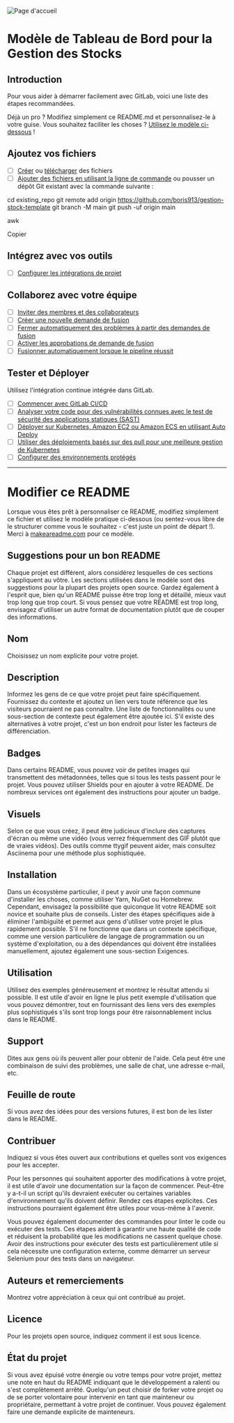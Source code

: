 ![Page d'accueil](image/brand/gestionstockscr%20(2).png)
# Modèle de Tableau de Bord pour la Gestion des Stocks

## Introduction

Pour vous aider à démarrer facilement avec GitLab, voici une liste des étapes recommandées.

Déjà un pro ? Modifiez simplement ce README.md et personnalisez-le à votre guise. Vous souhaitez faciliter les choses ? [Utilisez le modèle ci-dessous](#modifier-ce-readme) !

## Ajoutez vos fichiers

- [ ] [Créer](https://docs.gitlab.com/ee/user/project/repository/web_editor.html#create-a-file) ou [télécharger](https://docs.gitlab.com/ee/user/project/repository/web_editor.html#upload-a-file) des fichiers
- [ ] [Ajouter des fichiers en utilisant la ligne de commande](https://docs.gitlab.com/ee/gitlab-basics/add-file.html#add-a-file-using-the-command-line) ou pousser un dépôt Git existant avec la commande suivante :

cd existing_repo
git remote add origin https://github.com/boris913/gestion-stock-template
git branch -M main
git push -uf origin main

awk

Copier

## Intégrez avec vos outils

- [ ] [Configurer les intégrations de projet](https://github.com/boris913/gestion-stock-template/-/settings/integrations)

## Collaborez avec votre équipe

- [ ] [Inviter des membres et des collaborateurs](https://docs.gitlab.com/ee/user/project/members/)
- [ ] [Créer une nouvelle demande de fusion](https://docs.gitlab.com/ee/user/project/merge_requests/creating_merge_requests.html)
- [ ] [Fermer automatiquement des problèmes à partir des demandes de fusion](https://docs.gitlab.com/ee/user/project/issues/managing_issues.html#closing-issues-automatically)
- [ ] [Activer les approbations de demande de fusion](https://docs.gitlab.com/ee/user/project/merge_requests/approvals/)
- [ ] [Fusionner automatiquement lorsque le pipeline réussit](https://docs.gitlab.com/ee/user/project/merge_requests/merge_when_pipeline_succeeds.html)

## Tester et Déployer

Utilisez l'intégration continue intégrée dans GitLab.

- [ ] [Commencer avec GitLab CI/CD](https://docs.gitlab.com/ee/ci/quick_start/index.html)
- [ ] [Analyser votre code pour des vulnérabilités connues avec le test de sécurité des applications statiques (SAST)](https://docs.gitlab.com/ee/user/application_security/sast/)
- [ ] [Déployer sur Kubernetes, Amazon EC2 ou Amazon ECS en utilisant Auto Deploy](https://docs.gitlab.com/ee/topics/autodevops/requirements.html)
- [ ] [Utiliser des déploiements basés sur des pull pour une meilleure gestion de Kubernetes](https://docs.gitlab.com/ee/user/clusters/agent/)
- [ ] [Configurer des environnements protégés](https://docs.gitlab.com/ee/ci/environments/protected_environments.html)

***

# Modifier ce README

Lorsque vous êtes prêt à personnaliser ce README, modifiez simplement ce fichier et utilisez le modèle pratique ci-dessous (ou sentez-vous libre de le structurer comme vous le souhaitez - c'est juste un point de départ !). Merci à [makeareadme.com](https://www.makeareadme.com/) pour ce modèle.

## Suggestions pour un bon README
Chaque projet est différent, alors considérez lesquelles de ces sections s'appliquent au vôtre. Les sections utilisées dans le modèle sont des suggestions pour la plupart des projets open source. Gardez également à l'esprit que, bien qu'un README puisse être trop long et détaillé, mieux vaut trop long que trop court. Si vous pensez que votre README est trop long, envisagez d'utiliser un autre format de documentation plutôt que de couper des informations.

## Nom
Choisissez un nom explicite pour votre projet.

## Description
Informez les gens de ce que votre projet peut faire spécifiquement. Fournissez du contexte et ajoutez un lien vers toute référence que les visiteurs pourraient ne pas connaître. Une liste de fonctionnalités ou une sous-section de contexte peut également être ajoutée ici. S'il existe des alternatives à votre projet, c'est un bon endroit pour lister les facteurs de différenciation.

## Badges
Dans certains README, vous pouvez voir de petites images qui transmettent des métadonnées, telles que si tous les tests passent pour le projet. Vous pouvez utiliser Shields pour en ajouter à votre README. De nombreux services ont également des instructions pour ajouter un badge.

## Visuels
Selon ce que vous créez, il peut être judicieux d'inclure des captures d'écran ou même une vidéo (vous verrez fréquemment des GIF plutôt que de vraies vidéos). Des outils comme ttygif peuvent aider, mais consultez Asciinema pour une méthode plus sophistiquée.

## Installation
Dans un écosystème particulier, il peut y avoir une façon commune d'installer les choses, comme utiliser Yarn, NuGet ou Homebrew. Cependant, envisagez la possibilité que quiconque lit votre README soit novice et souhaite plus de conseils. Lister des étapes spécifiques aide à éliminer l'ambiguïté et permet aux gens d'utiliser votre projet le plus rapidement possible. S'il ne fonctionne que dans un contexte spécifique, comme une version particulière de langage de programmation ou un système d'exploitation, ou a des dépendances qui doivent être installées manuellement, ajoutez également une sous-section Exigences.

## Utilisation
Utilisez des exemples généreusement et montrez le résultat attendu si possible. Il est utile d'avoir en ligne le plus petit exemple d'utilisation que vous pouvez démontrer, tout en fournissant des liens vers des exemples plus sophistiqués s'ils sont trop longs pour être raisonnablement inclus dans le README.

## Support
Dites aux gens où ils peuvent aller pour obtenir de l'aide. Cela peut être une combinaison de suivi des problèmes, une salle de chat, une adresse e-mail, etc.

## Feuille de route
Si vous avez des idées pour des versions futures, il est bon de les lister dans le README.

## Contribuer
Indiquez si vous êtes ouvert aux contributions et quelles sont vos exigences pour les accepter.

Pour les personnes qui souhaitent apporter des modifications à votre projet, il est utile d'avoir une documentation sur la façon de commencer. Peut-être y a-t-il un script qu'ils devraient exécuter ou certaines variables d'environnement qu'ils doivent définir. Rendez ces étapes explicites. Ces instructions pourraient également être utiles pour vous-même à l'avenir.

Vous pouvez également documenter des commandes pour linter le code ou exécuter des tests. Ces étapes aident à garantir une haute qualité de code et réduisent la probabilité que les modifications ne cassent quelque chose. Avoir des instructions pour exécuter des tests est particulièrement utile si cela nécessite une configuration externe, comme démarrer un serveur Selenium pour des tests dans un navigateur.

## Auteurs et remerciements
Montrez votre appréciation à ceux qui ont contribué au projet.

## Licence
Pour les projets open source, indiquez comment il est sous licence.

## État du projet
Si vous avez épuisé votre énergie ou votre temps pour votre projet, mettez une note en haut du README indiquant que le développement a ralenti ou s'est complètement arrêté. Quelqu'un peut choisir de forker votre projet ou de se porter volontaire pour intervenir en tant que mainteneur ou propriétaire, permettant à votre projet de continuer. Vous pouvez également faire une demande explicite de mainteneurs.